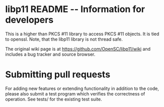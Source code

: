 libp11 README -- Information for developers
===========================================

This is a higher than PKCS #11 library to access PKCS #11 objects.
It is tied to openssl. Note, that the libp11 library is not thread safe.

The original wiki page is at https://github.com/OpenSC/libp11/wiki
and includes a bug tracker and source browser.


Submitting pull requests
========================

For adding new features or extending functionality in addition to the code,
please also submit a test program which verifies the correctness of operation.
See tests/ for the existing test suite.

